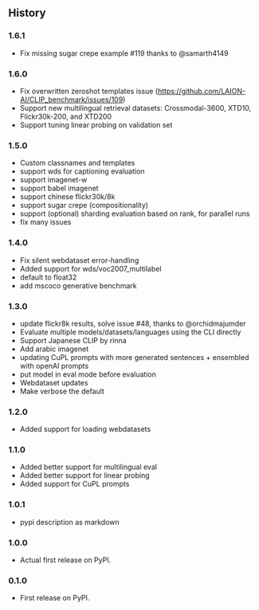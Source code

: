 ## History

### 1.6.1

* Fix missing sugar crepe example #119 thanks to @samarth4149

### 1.6.0


* Fix overwritten zeroshot templates issue (https://github.com/LAION-AI/CLIP_benchmark/issues/109)
* Support new multilingual retrieval datasets:  Crossmodal-3600, XTD10, Flickr30k-200, and XTD200
* Support tuning linear probing on validation set

### 1.5.0

* Custom classnames and templates
* support wds for captioning evaluation
* support imagenet-w
* support babel imagenet
* support chinese flickr30k/8k
* support sugar crepe (compositionality)
* support (optional) sharding evaluation based on rank, for parallel runs
* fix many issues

### 1.4.0

* Fix silent webdataset error-handling
* Added support for wds/voc2007_multilabel 
* default to float32 
* add mscoco generative benchmark

### 1.3.0

* update flickr8k results, solve issue #48, thanks to @orchidmajumder
* Evaluate multiple models/datasets/languages using the CLI directly
* Support Japanese CLIP by rinna
* Add arabic imagenet
* updating CuPL prompts with more generated sentences + ensembled with openAI prompts
* put model in eval mode before evaluation
* Webdataset updates
* Make verbose the default

### 1.2.0

* Added support for loading webdatasets

### 1.1.0

* Added better support for multilingual eval
* Added better support for linear probing
* Added support for CuPL prompts

### 1.0.1

* pypi description as markdown

### 1.0.0

* Actual first release on PyPI.


### 0.1.0

* First release on PyPI.
